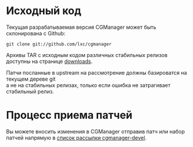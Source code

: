 # Исходный код
Текущая разрабатываемая версия CGManager может быть склонирована с Github:

    git clone git://github.com/lxc/cgmanager

Архивы TAR с исходным кодом различных стабильных релизов доступны на
странице [downloads](/cgmanager/downloads/).

Патчи посланные в upstream на рассмотрение должны базироватся на текущем дереве git  
а не на стабильных релизах, только если ошибка не затрагивает стабильный релиз.

# Процесс приема патчей
Вы можете вносить изменения в CGManager отправив патч или набор патчей напрямую в
[список рассылки cgmanager-devel](https://lists.linuxcontainers.org/listinfo/cgmanager-devel).
